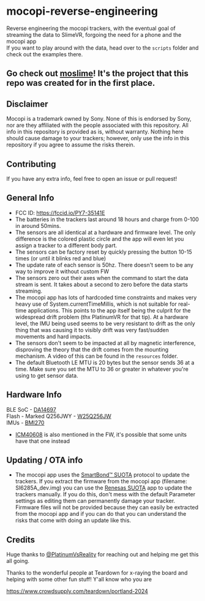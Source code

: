 # mocopi-reverse-engineering
Reverse engineering the mocopi trackers, with the eventual goal of streaming the data to SlimeVR, forgoing the need for a phone and the mocopi app\
If you want to play around with the data, head over to the `scripts` folder and check out the examples there.

## Go check out [moslime](https://github.com/lmore377/moslime)! It's the project that this repo was created for in the first place.

## Disclaimer
Mocopi is a trademark owned by Sony. None of this is endorsed by Sony, nor are they affiliated with the people associated with this repository. All info in this repository is provided as is, without warranty. Nothing here should cause damage to your trackers; however, only use the info in this repository if you agree to assume the risks therein.

## Contributing
If you have any extra info, feel free to open an issue or pull request!

## General Info
- FCC ID: https://fccid.io/PY7-35141E
- The batteries in the trackers last around 18 hours and charge from 0-100 in around 50mins.
- The sensors are all identical at a hardware and firmware level. The only difference is the colored plastic circle and the app will even let you assign a tracker to a different body part.
- The sensors can be factory reset by quickly pressing the button 10-15 times (or until it blinks red and blue)
- The update rate of each sensor is 50hz. There doesn't seem to be any way to improve it without custom FW
- The sensors zero out their axes when the command to start the data stream is sent. It takes about a second to zero before the data starts streaming.
- The mocopi app has lots of hardcoded time constraints and makes very heavy use of System.currentTimeMillis, which is not suitable for real-time applications. This points to the app itself being the culprit for the widespread drift problem (thx PlatinumVR for that tip). At a hardware level, the IMU being used seems to be very resistant to drift as the only thing that was causing it to visibly drift was very fast/sudden movements and hard impacts.
- The sensors don't seem to be impacted at all by magnetic interference, disproving the theory that the drift comes from the mounting mechanism. A video of this can be found in the `resources` folder.
- The default Bluetooth LE MTU is 20 bytes but the sensor sends 36 at a time. Make sure you set the MTU to 36 or greater in whatever you're using to get sensor data.

## Hardware Info
BLE SoC - [DA14697](https://www.renesas.com/us/en/products/wireless-connectivity/bluetooth-low-energy/da14697-multi-core-bluetooth-52-soc-system-power-management-unit)\
Flash - Marked Q256JWY - [W25Q256JW](https://www.mouser.com/datasheet/2/949/w25q256jw_spi_revd_09042018-1489579.pdf)\
IMUs - [BMI270](https://www.bosch-sensortec.com/media/boschsensortec/downloads/product_flyer/bst-bmi270-fl000.pdf) 
- [ICM40608](https://static6.arrow.com/aropdfconversion/c4a55e5ba65360490f9914c80186aa28bc5c3857/icm-40608.pdf) is also mentioned in the FW, it's possible that some units have that one instead


## Updating / OTA info
- The mocopi app uses the [SmartBond™ SUOTA](https://lpccs-docs.renesas.com/Tutorial_SDK6/suota_overview.html) protocol to update the trackers. If you extract the firmware from the mocopi app (filename: SI6285A_dev.img) you can use the [Renesas SUOTA](https://play.google.com/store/apps/details?id=com.dialog.suota) app to update the trackers manually. If you do this, don't mess with the default Parameter settings as editing them can permanently damage your tracker. Firmware files will not be provided because they can easily be extracted from the mocopi app and if you can do that you can understand the risks that come with doing an update like this.

## Credits
Huge thanks to [@PlatinumVsReality](https://github.com/PlatinumVsReality) for reaching out and helping me get this all going.

Thanks to the wonderful people at Teardown for x-raying the board and helping with some other fun stuff! Y'all know who you are

https://www.crowdsupply.com/teardown/portland-2024